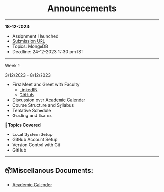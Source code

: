 <h1 align="center">Announcements</h1>


----

**18-12-2023**: 

- [Assignment I launched](https://github.com/smaranjitghose/ParulUniversityMEAN/blob/main/practice_problems/MongoDB_1.MD)
- [Submission URL](https://forms.gle/7CLjawbeZ2jkDiEM9)
- Topics: MongoDB
- Deadline: 24-12-2023 17:30 pm IST


----

Week 1:

3/12/2023 - 8/12/2023

- First Meet and Greet with Faculty
  - [LinkedIN](https://github.com/smaranjitghose)
  - [GitHub](https://www.linkedin.com/in/smaranjitghose/)
- Discussion over [Academic Calender](https://github.com/smaranjitghose/ParulUniversityMEAN/blob/main/Academic_Calender.pdf)
- Course Structure and Syllabus
- Tentative Schedule
- Grading and Exams

**🎯Topics Covered**:
- Local System Setup
- GitHub Account Setup
- Version Control with Git
- GitHub

---

## 📦Miscellanous Documents:

- [Academic Calender](https://github.com/smaranjitghose/ParulUniversityMEAN/blob/main/Academic_Calender.pdf)
